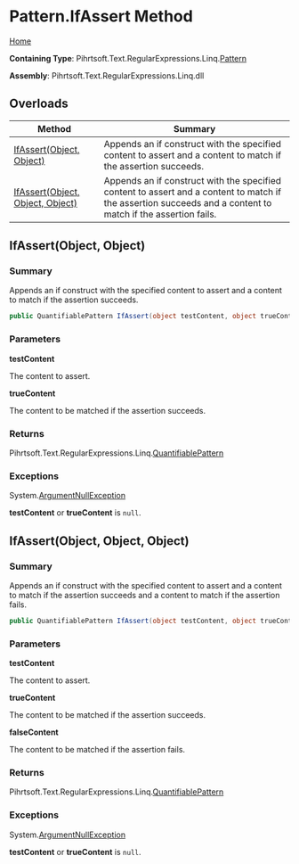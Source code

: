 # Pattern\.IfAssert Method

[Home](../../../../../../README.md)

**Containing Type**: Pihrtsoft\.Text\.RegularExpressions\.Linq\.[Pattern](../README.md)

**Assembly**: Pihrtsoft\.Text\.RegularExpressions\.Linq\.dll

## Overloads

| Method | Summary |
| ------ | ------- |
| [IfAssert(Object, Object)](#Pihrtsoft_Text_RegularExpressions_Linq_Pattern_IfAssert_System_Object_System_Object_) | Appends an if construct with the specified content to assert and a content to match if the assertion succeeds\. |
| [IfAssert(Object, Object, Object)](#Pihrtsoft_Text_RegularExpressions_Linq_Pattern_IfAssert_System_Object_System_Object_System_Object_) | Appends an if construct with the specified content to assert and a content to match if the assertion succeeds and a content to match if the assertion fails\. |

## IfAssert\(Object, Object\) <a name="Pihrtsoft_Text_RegularExpressions_Linq_Pattern_IfAssert_System_Object_System_Object_"></a>

### Summary

Appends an if construct with the specified content to assert and a content to match if the assertion succeeds\.

```csharp
public QuantifiablePattern IfAssert(object testContent, object trueContent)
```

### Parameters

**testContent**

The content to assert\.

**trueContent**

The content to be matched if the assertion succeeds\.

### Returns

Pihrtsoft\.Text\.RegularExpressions\.Linq\.[QuantifiablePattern](../../QuantifiablePattern/README.md)

### Exceptions

System\.[ArgumentNullException](https://docs.microsoft.com/en-us/dotnet/api/system.argumentnullexception)

**testContent** or **trueContent** is `null`\.

## IfAssert\(Object, Object, Object\) <a name="Pihrtsoft_Text_RegularExpressions_Linq_Pattern_IfAssert_System_Object_System_Object_System_Object_"></a>

### Summary

Appends an if construct with the specified content to assert and a content to match if the assertion succeeds and a content to match if the assertion fails\.

```csharp
public QuantifiablePattern IfAssert(object testContent, object trueContent, object falseContent)
```

### Parameters

**testContent**

The content to assert\.

**trueContent**

The content to be matched if the assertion succeeds\.

**falseContent**

The content to be matched if the assertion fails\.

### Returns

Pihrtsoft\.Text\.RegularExpressions\.Linq\.[QuantifiablePattern](../../QuantifiablePattern/README.md)

### Exceptions

System\.[ArgumentNullException](https://docs.microsoft.com/en-us/dotnet/api/system.argumentnullexception)

**testContent** or **trueContent** is `null`\.


